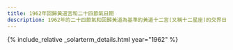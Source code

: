 ```yaml
---
title: 1962年回歸黃道宮和二十四節氣日期
description: 1962年的二十四節氣和回歸黃道為基準的黃道十二宮(又稱十二星座)的交界日期，常見於西洋占星術和星座運程
---
```

{% include_relative _solarterm_details.html year="1962" %}
